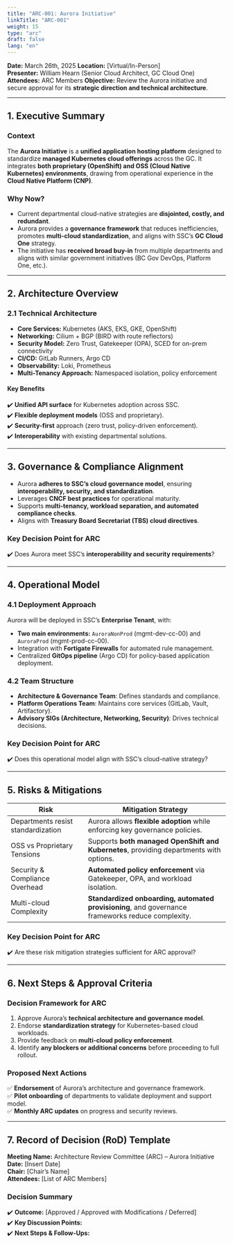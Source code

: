 ```yaml
---
title: "ARC-001: Aurora Initiative"
linkTitle: "ARC-001"
weight: 15
type: "arc"
draft: false
lang: "en"
---
```


**Date:** March 26th, 2025
**Location:** [Virtual/In-Person]  
**Presenter:** William Hearn (Senior Cloud Architect, GC Cloud One)  
**Attendees:** ARC Members
**Objective:** Review the Aurora initiative and secure approval for its **strategic direction and technical architecture**.

---

## 1. Executive Summary

### **Context**

The **Aurora Initiative** is a **unified application hosting platform** designed to standardize **managed Kubernetes cloud offerings** across the GC. It integrates **both proprietary (OpenShift) and OSS (Cloud Native Kubernetes) environments**, drawing from operational experience in the **Cloud Native Platform (CNP)**.

### **Why Now?**

- Current departmental cloud-native strategies are **disjointed, costly, and redundant**.
- Aurora provides a **governance framework** that reduces inefficiencies, promotes **multi-cloud standardization**, and aligns with SSC’s **GC Cloud One** strategy.
- The initiative has **received broad buy-in** from multiple departments and aligns with similar government initiatives (BC Gov DevOps, Platform One, etc.).

---

## 2. Architecture Overview

### **2.1 Technical Architecture**

- **Core Services:** Kubernetes (AKS, EKS, GKE, OpenShift)
- **Networking:** Cilium + BGP (BIRD with route reflectors)
- **Security Model:** Zero Trust, Gatekeeper (OPA), SCED for on-prem connectivity
- **CI/CD:** GitLab Runners, Argo CD
- **Observability:** Loki, Prometheus
- **Multi-Tenancy Approach:** Namespaced isolation, policy enforcement

#### **Key Benefits**

✔️ **Unified API surface** for Kubernetes adoption across SSC.  
✔️ **Flexible deployment models** (OSS and proprietary).  
✔️ **Security-first** approach (zero trust, policy-driven enforcement).  
✔️ **Interoperability** with existing departmental solutions.

---

## 3. Governance & Compliance Alignment

- Aurora **adheres to SSC’s cloud governance model**, ensuring **interoperability, security, and standardization**.
- Leverages **CNCF best practices** for operational maturity.
- Supports **multi-tenancy, workload separation, and automated compliance checks**.
- Aligns with **Treasury Board Secretariat (TBS) cloud directives**.

### **Key Decision Point for ARC**

✔️ Does Aurora meet SSC’s **interoperability and security requirements**?

---

## 4. Operational Model

### **4.1 Deployment Approach**

Aurora will be deployed in SSC’s **Enterprise Tenant**, with:

- **Two main environments:** `AuroraNonProd` (mgmt-dev-cc-00) and `AuroraProd` (mgmt-prod-cc-00).
- Integration with **Fortigate Firewalls** for automated rule management.
- Centralized **GitOps pipeline** (Argo CD) for policy-based application deployment.

### **4.2 Team Structure**

- **Architecture & Governance Team**: Defines standards and compliance.
- **Platform Operations Team**: Maintains core services (GitLab, Vault, Artifactory).
- **Advisory SIGs (Architecture, Networking, Security)**: Drives technical decisions.

### **Key Decision Point for ARC**

✔️ Does this operational model align with SSC’s cloud-native strategy?

---

## 5. Risks & Mitigations

| **Risk**                           | **Mitigation Strategy**                                                                           |
| ---------------------------------- | ------------------------------------------------------------------------------------------------- |
| Departments resist standardization | Aurora allows **flexible adoption** while enforcing key governance policies.                      |
| OSS vs Proprietary Tensions        | Supports **both managed OpenShift and Kubernetes**, providing departments with options.           |
| Security & Compliance Overhead     | **Automated policy enforcement** via Gatekeeper, OPA, and workload isolation.                     |
| Multi-cloud Complexity             | **Standardized onboarding, automated provisioning**, and governance frameworks reduce complexity. |

### **Key Decision Point for ARC**

✔️ Are these risk mitigation strategies sufficient for ARC approval?

---

## 6. Next Steps & Approval Criteria

### **Decision Framework for ARC**

1. Approve Aurora’s **technical architecture and governance model**.
2. Endorse **standardization strategy** for Kubernetes-based cloud workloads.
3. Provide feedback on **multi-cloud policy enforcement**.
4. Identify **any blockers or additional concerns** before proceeding to full rollout.

### **Proposed Next Actions**

✅ **Endorsement** of Aurora’s architecture and governance framework.  
✅ **Pilot onboarding** of departments to validate deployment and support model.  
✅ **Monthly ARC updates** on progress and security reviews.

---

## 7. Record of Decision (RoD) Template

**Meeting Name:** Architecture Review Committee (ARC) – Aurora Initiative  
**Date:** [Insert Date]  
**Chair:** [Chair’s Name]  
**Attendees:** [List of ARC Members]

### **Decision Summary**

✔️ **Outcome:** [Approved / Approved with Modifications / Deferred]  
✔️ **Key Discussion Points:**  
✔️ **Next Steps & Follow-Ups:**

